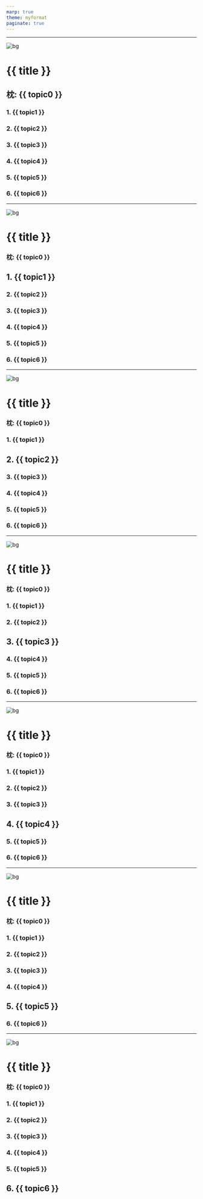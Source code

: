 ```yaml
---
marp: true
theme: myformat
paginate: true
---
```


<!--
_class: top
-->

---

<!--
_class: normal
-->

![bg](./stringarea.png)
# {{ title }}

## 枕: {{ topic0 }}
### 1. {{ topic1 }}
### 2. {{ topic2 }}
### 3. {{ topic3 }}
### 4. {{ topic4 }}
### 5. {{ topic5 }}
### 6. {{ topic6 }}

---

<!--
_class: normal
-->

![bg](./stringarea.png)
# {{ title }}

### 枕: {{ topic0 }}
## 1. {{ topic1 }}
### 2. {{ topic2 }}
### 3. {{ topic3 }}
### 4. {{ topic4 }}
### 5. {{ topic5 }}
### 6. {{ topic6 }}

---

<!--
_class: normal
-->

![bg](./stringarea.png)
# {{ title }}

### 枕: {{ topic0 }}
### 1. {{ topic1 }}
## 2. {{ topic2 }}
### 3. {{ topic3 }}
### 4. {{ topic4 }}
### 5. {{ topic5 }}
### 6. {{ topic6 }}

---

<!--
_class: normal
-->

![bg](./stringarea.png)
# {{ title }}

### 枕: {{ topic0 }}
### 1. {{ topic1 }}
### 2. {{ topic2 }}
## 3. {{ topic3 }}
### 4. {{ topic4 }}
### 5. {{ topic5 }}
### 6. {{ topic6 }}

---

<!--
_class: normal
-->

![bg](./stringarea.png)
# {{ title }}

### 枕: {{ topic0 }}
### 1. {{ topic1 }}
### 2. {{ topic2 }}
### 3. {{ topic3 }}
## 4. {{ topic4 }}
### 5. {{ topic5 }}
### 6. {{ topic6 }}

---

<!--
_class: normal
-->

![bg](./stringarea.png)
# {{ title }}

### 枕: {{ topic0 }}
### 1. {{ topic1 }}
### 2. {{ topic2 }}
### 3. {{ topic3 }}
### 4. {{ topic4 }}
## 5. {{ topic5 }}
### 6. {{ topic6 }}

---

<!--
_class: normal
-->

![bg](./stringarea.png)
# {{ title }}

### 枕: {{ topic0 }}
### 1. {{ topic1 }}
### 2. {{ topic2 }}
### 3. {{ topic3 }}
### 4. {{ topic4 }}
### 5. {{ topic5 }}
## 6. {{ topic6 }}
